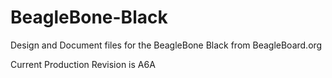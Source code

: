 BeagleBone-Black
================

Design and Document files for the BeagleBone Black from BeagleBoard.org

Current Production Revision is A6A
